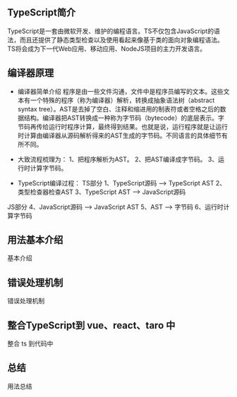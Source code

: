 ## TypeScript简介
TypeScript是一套由微软开发、维护的编程语言。TS不仅包含JavaScript的语法，而且还提供了静态类型检查以及使用看起来像基于类的面向对象编程语法。TS将会成为下一代Web应用、移动应用、NodeJS项目的主力开发语言。

## 编译器原理
- 编译器简单介绍
程序是由一些文件沟通，文件中是程序员编写的文本。这些文本有一个特殊的程序（称为编译器）解析，转换成抽象语法树（abstract syntax tree）。AST是去掉了空白、注释和缩进用的制表符或者空格之后的数据结构。编译器把AST转换成一种称为字节码（bytecode）的底层表示。字节码再传给运行时程序计算，最终得到结果。也就是说，运行程序就是让运行时计算由编译器从源码解析得来的AST生成的字节码。不同语言的具体细节有所不同。

- 大致流程梳理为：
1、把程序解析为AST。
2、把AST编译成字节码。
3、运行时计算字节码。

- TypeScript编译过程：
TS部分
1、TypeScript源码 --> TypeScript AST
2、类型检查器检查AST
3、TypeScript AST --> JavaScript源码

JS部分
4、JavaScript源码 --> JavaScript AST
5、AST --> 字节码
6、运行时计算字节码

## 用法基本介绍
基本介绍


## 错误处理机制
错误处理机制


## 整合TypeScript到 vue、react、taro 中
整合 ts 到代码中


## 总结
用法总结